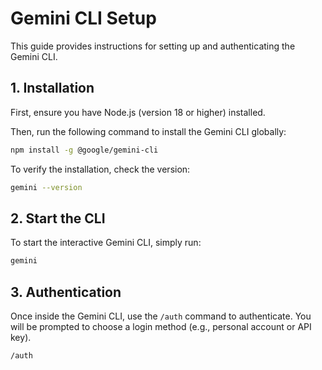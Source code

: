 # Gemini CLI Setup

This guide provides instructions for setting up and authenticating the Gemini CLI.

## 1. Installation

First, ensure you have Node.js (version 18 or higher) installed.

Then, run the following command to install the Gemini CLI globally:

```bash
npm install -g @google/gemini-cli
```

To verify the installation, check the version:

```bash
gemini --version
```

## 2. Start the CLI

To start the interactive Gemini CLI, simply run:

```bash
gemini
```

## 3. Authentication

Once inside the Gemini CLI, use the `/auth` command to authenticate. You will be prompted to choose a login method (e.g., personal account or API key).

```
/auth
```